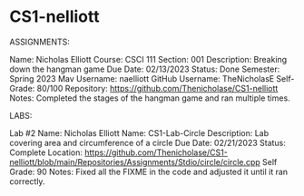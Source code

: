 # CS1-nelliott
ASSIGNMENTS:

Name: Nicholas Elliott
Course: CSCI 111
Section: 001
Description: Breaking down the hangman game
Due Date: 02/13/2023
Status: Done
Semester: Spring 2023
Mav Username: naelliott
GitHub Username: TheNicholasE
Self-Grade: 80/100
Repository: https://github.com/Thenicholase/CS1-nelliott
Notes: Completed the stages of the hangman game and ran multiple times.

LABS:

Lab #2
Name:   Nicholas Elliott
Name:   CS1-Lab-Circle
Description:    Lab covering area and circumference of a circle
Due Date:   02/21/2023
Status: Complete
Location:   https://github.com/Thenicholase/CS1-nelliott/blob/main/Repositories/Assignments/Stdio/circle/circle.cpp
Self Grade: 90
Notes:  Fixed all the FIXME in the code and adjusted it until it ran correctly.